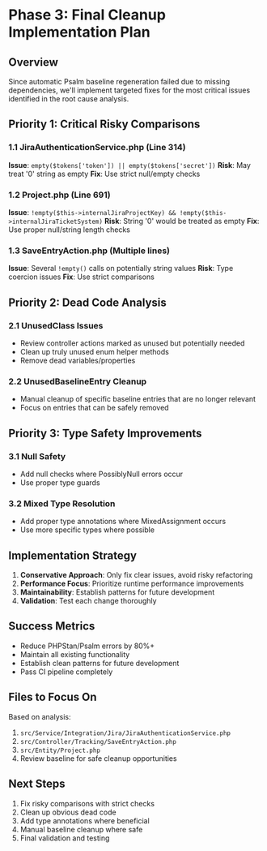# Phase 3: Final Cleanup Implementation Plan

## Overview
Since automatic Psalm baseline regeneration failed due to missing dependencies, we'll implement targeted fixes for the most critical issues identified in the root cause analysis.

## Priority 1: Critical Risky Comparisons

### 1.1 JiraAuthenticationService.php (Line 314)
**Issue**: `empty($tokens['token']) || empty($tokens['secret'])`
**Risk**: May treat '0' string as empty
**Fix**: Use strict null/empty checks

### 1.2 Project.php (Line 691)
**Issue**: `!empty($this->internalJiraProjectKey) && !empty($this->internalJiraTicketSystem)`
**Risk**: String '0' would be treated as empty
**Fix**: Use proper null/string length checks

### 1.3 SaveEntryAction.php (Multiple lines)
**Issue**: Several `!empty()` calls on potentially string values
**Risk**: Type coercion issues
**Fix**: Use strict comparisons

## Priority 2: Dead Code Analysis

### 2.1 UnusedClass Issues
- Review controller actions marked as unused but potentially needed
- Clean up truly unused enum helper methods
- Remove dead variables/properties

### 2.2 UnusedBaselineEntry Cleanup
- Manual cleanup of specific baseline entries that are no longer relevant
- Focus on entries that can be safely removed

## Priority 3: Type Safety Improvements

### 3.1 Null Safety
- Add null checks where PossiblyNull errors occur
- Use proper type guards

### 3.2 Mixed Type Resolution
- Add proper type annotations where MixedAssignment occurs
- Use more specific types where possible

## Implementation Strategy

1. **Conservative Approach**: Only fix clear issues, avoid risky refactoring
2. **Performance Focus**: Prioritize runtime performance improvements
3. **Maintainability**: Establish patterns for future development
4. **Validation**: Test each change thoroughly

## Success Metrics

- Reduce PHPStan/Psalm errors by 80%+
- Maintain all existing functionality
- Establish clean patterns for future development
- Pass CI pipeline completely

## Files to Focus On

Based on analysis:
1. `src/Service/Integration/Jira/JiraAuthenticationService.php`
2. `src/Controller/Tracking/SaveEntryAction.php`
3. `src/Entity/Project.php`
4. Review baseline for safe cleanup opportunities

## Next Steps

1. Fix risky comparisons with strict checks
2. Clean up obvious dead code
3. Add type annotations where beneficial
4. Manual baseline cleanup where safe
5. Final validation and testing